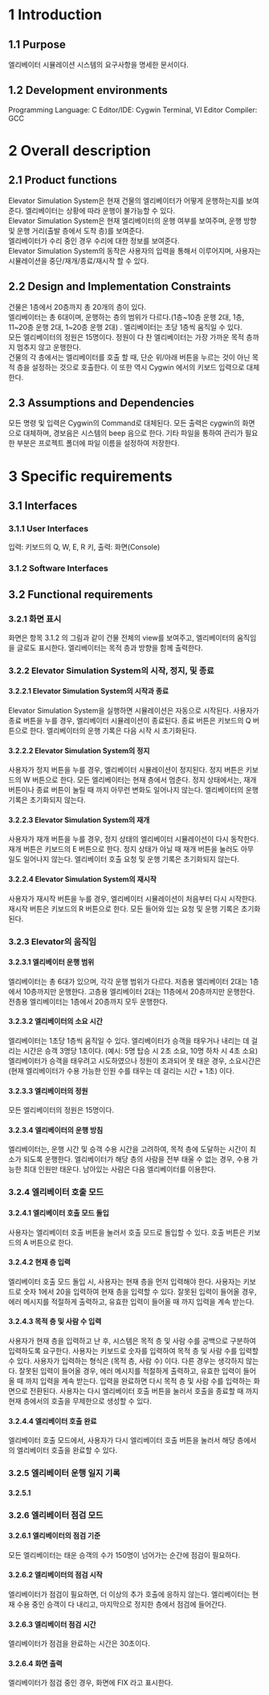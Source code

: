 # 1	Introduction
## 1.1	Purpose
엘리베이터 시뮬레이션 시스템의 요구사항을 명세한 문서이다.  

## 1.2	Development environments
Programming Language: C
Editor/IDE: Cygwin Terminal, VI Editor
Compiler: GCC

# 2	Overall description
## 2.1	Product functions
Elevator Simulation System은 현재 건물의 엘리베이터가 어떻게 운행하는지를 보여준다. 엘리베이터는 상황에 따라 운행이 불가능할 수 있다.  
Elevator Simulation System은 현재 엘리베이터의 운행 여부를 보여주며, 운행 방향 및 운행 거리(출발 층에서 도착 층)를 보여준다.  
엘리베이터가 수리 중인 경우 수리에 대한 정보를 보여준다.  
Elevator Simulation System의 동작은 사용자의 입력을 통해서 이루어지며, 사용자는 시뮬레이션을 중단/재개/종료/재시작 할 수 있다.  
## 2.2	Design and Implementation Constraints  
건물은 1층에서 20층까지 총 20개의 층이 있다.  
엘리베이터는 총 6대이며, 운행하는 층의 범위가 다르다.(1층~10층 운행 2대, 1층, 11~20층 운행 2대, 1~20층 운행 2대) . 
엘리베이터는 초당 1층씩 움직일 수 있다.  
모든 엘리베이터의 정원은 15명이다. 정원이 다 찬 엘리베이터는 가장 가까운 목적 층까지 멈추지 않고 운행한다.  
건물의 각 층에서는 엘리베이터를 호출 할 때, 단순 위/아래 버튼을 누르는 것이 아닌 목적 층을 설정하는 것으로 호출한다. 이 또한 역시 Cygwin 에서의 키보드 입력으로 대체한다.  
## 2.3	Assumptions and Dependencies
모든 명령 및 입력은 Cygwin의 Command로 대체된다.
모든 출력은 cygwin의 화면으로 대체하며, 경보음은 시스템의 beep 음으로 한다.
기타 파일을 통하여 관리가 필요한 부분은 프로젝트 폴더에 파일 이름을 설정하여 저장한다.

# 3	Specific requirements
## 3.1	Interfaces
### 3.1.1	User Interfaces
입력: 키보드의 Q, W, E, R 키, 
출력: 화면(Console)
### 3.1.2	Software Interfaces

## 3.2	Functional requirements
### 3.2.1	화면 표시
화면은 항목 3.1.2 의 그림과 같이 건물 전체의 view를 보여주고, 엘리베이터의 움직임을 글로도 표시한다.
엘리베이터는 목적 층과 방향을 함께 출력한다.
### 3.2.2	Elevator Simulation System의 시작, 정지, 및 종료
#### 3.2.2.1	Elevator Simulation System의 시작과 종료
Elevator Simulation System을 실행하면 시뮬레이션은 자동으로 시작된다.
사용자가 종료 버튼을 누를 경우, 엘리베이터 시뮬레이션이 종료된다.
종료 버튼은 키보드의 Q 버튼으로 한다. 
엘리베이터의 운행 기록은 다음 시작 시 초기화된다.
#### 3.2.2.2	Elevator Simulation System의 정지
사용자가 정지 버튼을 누를 경우, 엘리베이터 시뮬레이션이 정지된다.
정지 버튼은 키보드의 W 버튼으로 한다.
모든 엘리베이터는 현재 층에서 멈춘다.
정지 상태에서는, 재개 버튼이나 종료 버튼이 눌릴 때 까지 아무런 변화도 일어나지 않는다.
엘리베이터의 운행 기록은 초기화되지 않는다.
#### 3.2.2.3	Elevator Simulation System의 재개
사용자가 재개 버튼을 누를 경우, 정지 상태의 엘리베이터 시뮬레이션이 다시 동작한다.
재개 버튼은 키보드의 E 버튼으로 한다.
정지 상태가 아닐 때 재개 버튼을 눌러도 아무 일도 일어나지 않는다.
엘리베이터 호출 요청 및 운행 기록은 초기화되지 않는다.
#### 3.2.2.4	Elevator Simulation System의 재시작
사용자가 재시작 버튼을 누를 경우, 엘리베이터 시뮬레이션이 처음부터 다시 시작한다.
재시작 버튼은 키보드의 R 버튼으로 한다.
모든 들어와 있는 요청 및 운행 기록은 초기화된다.
### 3.2.3	Elevator의 움직임
#### 3.2.3.1	엘리베이터 운행 범위
엘리베이터는 총 6대가 있으며, 각각 운행 범위가 다르다.
저층용 엘리베이터 2대는 1층에서 10층까지만 운행한다.
고층용 엘리베이터 2대는 11층에서 20층까지만 운행한다.
전층용 엘리베이터는 1층에서 20층까지 모두 운행한다.
#### 3.2.3.2	엘리베이터의 소요 시간
엘리베이터는 1초당 1층씩 움직일 수 있다.
엘리베이터가 승객을 태우거나 내리는 데 걸리는 시간은 승객 3명당 1초이다. (예시: 5명 탑승 시 2초 소요, 10명 하차 시 4초 소요)
엘리베이터가 승객을 태우려고 시도하였으나 정원이 초과되어 못 태운 경우, 소요시간은 (현재 엘리베이터가 수용 가능한 인원 수를 태우는 데 걸리는 시간 + 1초) 이다.
#### 3.2.3.3	엘리베이터의 정원
모든 엘리베이터의 정원은 15명이다.
#### 3.2.3.4	엘리베이터의 운행 방침
엘리베이터는, 운행 시간 및 승객 수용 시간을 고려하여, 목적 층에 도달하는 시간이 최소가 되도록 운행한다.
엘리베이터가 해당 층의 사람을 전부 태울 수 없는 경우, 수용 가능한 최대 인원만 태운다. 남아있는 사람은 다음 엘리베이터를 이용한다.
### 3.2.4	엘리베이터 호출 모드
#### 3.2.4.1	엘리베이터 호출 모드 돌입
사용자는 엘리베이터 호출 버튼을 눌러서 호출 모드로 돌입할 수 있다.
호출 버튼은 키보드의 A 버튼으로 한다.
#### 3.2.4.2	현재 층 입력
엘리베이터 호출 모드 돌입 시, 사용자는 현재 층을 먼저 입력해야 한다.
사용자는 키보드로 숫자 1에서 20을 입력하여 현재 층을 입력할 수 있다.
잘못된 입력이 들어올 경우, 에러 메시지를 적절하게 출력하고, 유효한 입력이 들어올 때 까지 입력을 계속 받는다.
#### 3.2.4.3	목적 층 및 사람 수 입력
사용자가 현재 층을 입력하고 난 후, 시스템은 목적 층 및 사람 수를 공백으로 구분하여 입력하도록 요구한다.
사용자는 키보드로 숫자를 입력하여 목적 층 및 사람 수를 입력할 수 있다.
사용자가 입력하는 형식은 (목적 층, 사람 수) 이다. 다른 경우는 생각하지 않는다.
잘못된 입력이 들어올 경우, 에러 메시지를 적절하게 출력하고, 유효한 입력이 들어올 때 까지 입력을 계속 받는다.
입력을 완료하면 다시 목적 층 및 사람 수를 입력하는 화면으로 전환된다. 사용자는 다시 엘리베이터 호출 버튼을 눌러서 호출을 종료할 때 까지 현재 층에서의 호출을 무제한으로 생성할 수 있다.
#### 3.2.4.4	엘리베이터 호출 완료
엘리베이터 호출 모드에서, 사용자가 다시 엘리베이터 호출 버튼을 눌러서 해당 층에서의 엘리베이터 호출을 완료할 수 있다.
### 3.2.5	엘리베이터 운행 일지 기록
#### 3.2.5.1	
### 3.2.6	엘리베이터 점검 모드
#### 3.2.6.1	엘리베이터의 점검 기준
모든 엘리베이터는 태운 승객의 수가 150명이 넘어가는 순간에 점검이 필요하다. 
#### 3.2.6.2	엘리베이터의 점검 시작
엘리베이터가 점검이 필요하면, 더 이상의 추가 호출에 응하지 않는다.
엘리베이터는 현재 수용 중인 승객이 다 내리고, 마지막으로 정지한 층에서 점검에 들어간다.
#### 3.2.6.3	엘리베이터 점검 시간
엘리베이터가 점검을 완료하는 시간은 30초이다.
#### 3.2.6.4	화면 출력
엘리베이터가 점검 중인 경우, 화면에 FIX 라고 표시한다.

